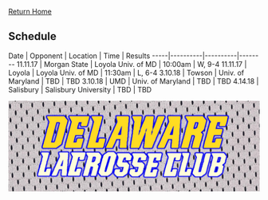 [Return Home](http://delawarelacrosse.club/index)

## Schedule

Date | Opponent | Location | Time | Results
-----|----------|----------|--------
11.11.17 | Morgan State | Loyola Univ. of MD | 10:00am | W, 9-4
11.11.17 | Loyola | Loyola Univ. of MD | 11:30am | L, 6-4
3.10.18 | Towson | Univ. of Maryland | TBD | TBD
3.10.18 | UMD | Univ. of Maryland | TBD | TBD
4.14.18 | Salisbury | Salisbury University | TBD | TBD

![Banner](/meshbanner.jpg)
